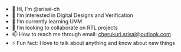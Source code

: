 - 👋 Hi, I’m @srisai-ch
- 👀 I’m interested in Digital Designs and Verification
- 🌱 I’m currently learning UVM
- 💞️ I’m looking to collaborate on RTL projects
- 📫 How to reach me through email: cherukuri.srisai@outlook.com
- ⚡ Fun fact: I love to talk about anything and know about new things

<!---
srisai-ch/srisai-ch is a ✨ special ✨ repository because its `README.md` (this file) appears on your GitHub profile.
You can click the Preview link to take a look at your changes.
--->
